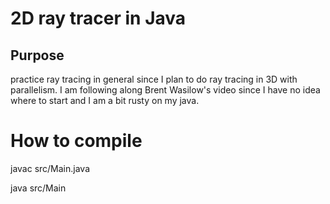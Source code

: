 # 2D ray tracer in Java 

## Purpose 
practice ray tracing in general since I plan to do ray tracing in 3D with parallelism. I am following along Brent Wasilow's video since I have no idea where to start and I am a bit rusty on my java.

# How to compile 
javac src/Main.java 

java src/Main